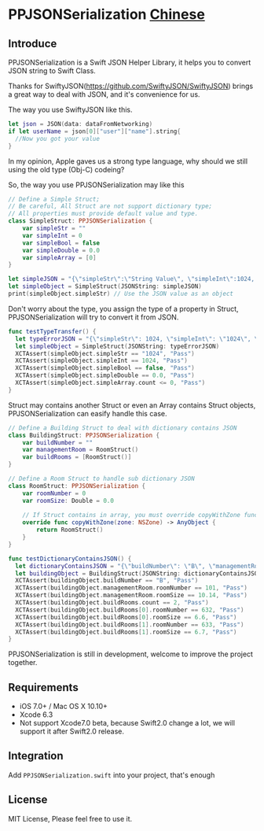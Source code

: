 # PPJSONSerialization [Chinese](https://github.com/PonyCui/PPJSONSerialization/wiki)
## Introduce
PPJSONSerialization is a Swift JSON Helper Library, it helps you to convert JSON string to Swift Class.

Thanks for SwiftyJSON(https://github.com/SwiftyJSON/SwiftyJSON) brings a great way to deal with JSON, and it's convenience for us.

The way you use SwiftyJSON like this.

```swift
let json = JSON(data: dataFromNetworking)
if let userName = json[0]["user"]["name"].string{
  //Now you got your value
}
```

In my opinion, Apple gaves us a strong type language, why should we still using the old type (Obj-C) codeing?

So, the way you use PPJSONSerialization may like this

```swift
// Define a Simple Struct;
// Be careful, All Struct are not support dictionary type;
// All properties must provide default value and type.
class SimpleStruct: PPJSONSerialization {
    var simpleStr = ""
    var simpleInt = 0
    var simpleBool = false
    var simpleDouble = 0.0
    var simpleArray = [0]
}

let simpleJSON = "{\"simpleStr\":\"String Value\", \"simpleInt\":1024, \"simpleBool\": true, \"simpleDouble\": 1024.00, \"simpleArray\": [1,0,2,4]}"
let simpleObject = SimpleStruct(JSONString: simpleJSON)
print(simpleObject.simpleStr) // Use the JSON value as an object
```

Don't worry about the type, you assign the type of a property in Struct, PPJSONSerialization will try to convert it from JSON.
```swift
func testTypeTransfer() {
  let typeErrorJSON = "{\"simpleStr\": 1024, \"simpleInt\": \"1024\", \"simpleBool\": null, \"simpleDouble\": \"Bool Value\", \"simpleArray\": {}}"
  let simpleObject = SimpleStruct(JSONString: typeErrorJSON)
  XCTAssert(simpleObject.simpleStr == "1024", "Pass")
  XCTAssert(simpleObject.simpleInt == 1024, "Pass")
  XCTAssert(simpleObject.simpleBool == false, "Pass")
  XCTAssert(simpleObject.simpleDouble == 0.0, "Pass")
  XCTAssert(simpleObject.simpleArray.count <= 0, "Pass")
}
```

Struct may contains another Struct or even an Array contains Struct objects, PPJSONSerialization can easify handle this case.
```swift
// Define a Building Struct to deal with dictionary contains JSON
class BuildingStruct: PPJSONSerialization {
    var buildNumber = ""
    var managementRoom = RoomStruct()
    var buildRooms = [RoomStruct()]
}

// Define a Room Struct to handle sub dictionary JSON
class RoomStruct: PPJSONSerialization {
    var roomNumber = 0
    var roomSize: Double = 0.0
    
    // If Struct contains in array, you must override copyWithZone func and return RoomStruct instance.
    override func copyWithZone(zone: NSZone) -> AnyObject {
        return RoomStruct()
    }
}

func testDictionaryContainsJSON() {
  let dictionaryContainsJSON = "{\"buildNumber\": \"B\", \"managementRoom\":{\"roomNumber\":101, \"roomSize\":10.14}, \"buildRooms\":[{\"roomNumber\":632, \"roomSize\":6.6}, {\"roomNumber\":633, \"roomSize\":6.7}]}"
  let buildingObject = BuildingStruct(JSONString: dictionaryContainsJSON)
  XCTAssert(buildingObject.buildNumber == "B", "Pass")
  XCTAssert(buildingObject.managementRoom.roomNumber == 101, "Pass")
  XCTAssert(buildingObject.managementRoom.roomSize == 10.14, "Pass")
  XCTAssert(buildingObject.buildRooms.count == 2, "Pass")
  XCTAssert(buildingObject.buildRooms[0].roomNumber == 632, "Pass")
  XCTAssert(buildingObject.buildRooms[0].roomSize == 6.6, "Pass")
  XCTAssert(buildingObject.buildRooms[1].roomNumber == 633, "Pass")
  XCTAssert(buildingObject.buildRooms[1].roomSize == 6.7, "Pass")
}
```

PPJSONSerialization is still in development, welcome to improve the project together.

## Requirements
* iOS 7.0+ / Mac OS X 10.10+
* Xcode 6.3
* Not support Xcode7.0 beta, because Swift2.0 change a lot, we will support it after Swift2.0 release.

## Integration
Add ```PPJSONSerialization.swift``` into your project, that's enough

## License
MIT License, Please feel free to use it.

